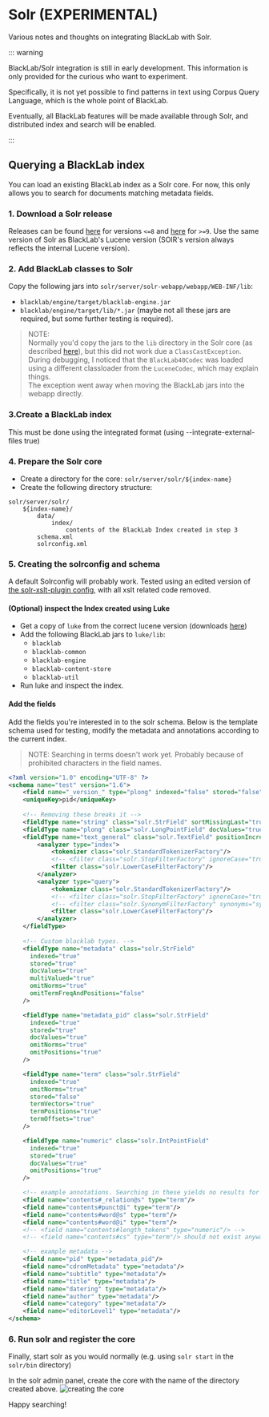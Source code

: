 # Solr (EXPERIMENTAL)

Various notes and thoughts on integrating BlackLab with Solr.

::: warning

BlackLab/Solr integration is still in early development. This information
is only provided for the curious who want to experiment.

Specifically, it is not yet possible to find patterns in text using Corpus Query
Language, which is the whole point of BlackLab.

Eventually, all BlackLab features will be made available through Solr, and distributed
index and search will be enabled.

:::

## Querying a BlackLab index

You can load an existing BlackLab index as a Solr core. For now, this only allows you to search for documents matching metadata fields.

### 1. Download a Solr release
Releases can be found [here](https://archive.apache.org/dist/lucene/solr/) for versions `<=8` and [here](https://archive.apache.org/dist/solr/solr/) for `>=9`.
Use the same version of Solr as BlackLab's Lucene version (SOlR's version always reflects the internal Lucene version).

### 2. Add BlackLab classes to Solr
Copy the following jars into `solr/server/solr-webapp/webapp/WEB-INF/lib`:
- `blacklab/engine/target/blacklab-engine.jar`
- `blacklab/engine/target/lib/*.jar` (maybe not all these jars are required, but some further testing is required).

> NOTE:  
Normally you'd copy the jars to the `lib` directory in the Solr core (as described [here](https://solr.apache.org/guide/8_4/libs.html#lib-directories)), but this did not work due a `ClassCastException`.  
During debugging, I noticed that the `BlackLab40Codec` was loaded using a different classloader from the `LuceneCodec`, which may explain things.  
The exception went away when moving the BlackLab jars into the webapp directly.

### 3.Create a BlackLab index
This must be done using the integrated format (using --integrate-external-files true)

### 4. Prepare the Solr core
- Create a directory for the core: `solr/server/solr/${index-name}`
- Create the following directory structure:
```
solr/server/solr/
    ${index-name}/
        data/
            index/
                contents of the BlackLab Index created in step 3
        schema.xml
        solrconfig.xml
```

### 5. Creating the solrconfig and schema

A default Solrconfig will probably work.
Tested using an edited version of [the solr-xslt-plugin config](https://github.com/INL/solr-xslt-plugin/blob/0ee8901ba7cc215cebdf6372d9b9df8126fad59b/src/test/resources/solrDir/conf/solrconfig.xml), with all xslt related code removed.

#### (Optional) inspect the Index created using Luke
- Get a copy of `luke` from the correct lucene version (downloads [here](https://archive.apache.org/dist/lucene/java/))
- Add the following BlackLab jars to `luke/lib`:
    - `blacklab`
    - `blacklab-common`
    - `blacklab-engine`
    - `blacklab-content-store`
    - `blacklab-util`
- Run luke and inspect the index.

#### Add the fields
Add the fields you're interested in to the solr schema.
Below is the template schema used for testing, modify the metadata and annotations according to the current index.
> NOTE:
> Searching in terms doesn't work yet. Probably because of prohibited characters in the field names.

```xml
<?xml version="1.0" encoding="UTF-8" ?>
<schema name="test" version="1.6">
    <field name="_version_" type="plong" indexed="false" stored="false"/>
    <uniqueKey>pid</uniqueKey>
  
    <!-- Removing these breaks it -->
    <fieldType name="string" class="solr.StrField" sortMissingLast="true" />
    <fieldType name="plong" class="solr.LongPointField" docValues="true"/>
    <fieldType name="text_general" class="solr.TextField" positionIncrementGap="100">
        <analyzer type="index">
            <tokenizer class="solr.StandardTokenizerFactory"/>
            <!-- <filter class="solr.StopFilterFactory" ignoreCase="true" words="stopwords.txt" /> -->
            <filter class="solr.LowerCaseFilterFactory"/>
        </analyzer>
        <analyzer type="query">
            <tokenizer class="solr.StandardTokenizerFactory"/>
            <!-- <filter class="solr.StopFilterFactory" ignoreCase="true" words="stopwords.txt" /> -->
            <!-- <filter class="solr.SynonymFilterFactory" synonyms="synonyms.txt" ignoreCase="true" expand="true"/> -->
            <filter class="solr.LowerCaseFilterFactory"/>
        </analyzer>
    </fieldType>
    
    <!-- Custom blacklab types. -->
    <fieldType name="metadata" class="solr.StrField" 
      indexed="true"
      stored="true" 
      docValues="true"
      multiValued="true" 
      omitNorms="true" 
      omitTermFreqAndPositions="false"
    />

    <fieldType name="metadata_pid" class="solr.StrField" 
      indexed="true"
      stored="true" 
      docValues="true"
      omitNorms="true" 
      omitPositions="true"
    />

    <fieldType name="term" class="solr.StrField"
      indexed="true"
      omitNorms="true"
      stored="false"
      termVectors="true"
      termPositions="true"
      termOffsets="true"
    />

    <fieldType name="numeric" class="solr.IntPointField" 
      indexed="true"
      stored="true"
      docValues="true"
      omitPositions="true"
    />

    <!-- example annotations. Searching in these yields no results for some reason. -->
    <field name="contents#_relation@s" type="term"/>
    <field name="contents#punct@i" type="term"/>
    <field name="contents#word@s" type="term"/>
    <field name="contents#word@i" type="term"/>
    <!-- <field name="contents#length_tokens" type="numeric"/> -->
    <!-- <field name="contents#cs" type="term"/> should not exist anyway -->

    <!-- example metadata -->
    <field name="pid" type="metadata_pid"/>
    <field name="cdromMetadata" type="metadata"/>
    <field name="subtitle" type="metadata"/>
    <field name="title" type="metadata"/>
    <field name="datering" type="metadata"/>
    <field name="author" type="metadata"/>
    <field name="category" type="metadata"/>
    <field name="editorLevel1" type="metadata"/>
</schema>

``` 

### 6. Run solr and register the core

Finally, start solr as you would normally (e.g. using `solr start` in the `solr/bin` directory)

In the solr admin panel, create the core with the name of the directory created above.
![creating the core](./create-solr-core.png)

Happy searching!
